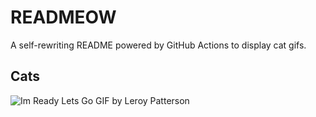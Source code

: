 # READMEOW

A self-rewriting README powered by GitHub Actions to display cat gifs.

## Cats

![Im Ready Lets Go GIF by Leroy Patterson](https://media2.giphy.com/media/CjmvTCZf2U3p09Cn0h/200.gif?cid=9acd02daz17orextq4lniaoxuahcjcg0my85z8dtpdvfc1qz&ep=v1_gifs_search&rid=200.gif&ct=g)
